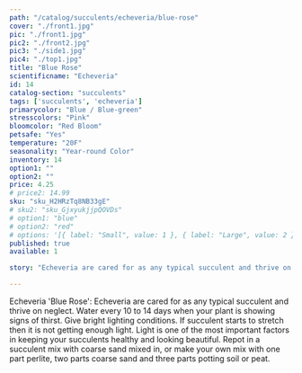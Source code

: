 ```yaml
---
path: "/catalog/succulents/echeveria/blue-rose"
cover: "./front1.jpg"
pic: "./front1.jpg"
pic2: "./front2.jpg"
pic3: "./side1.jpg"
pic4: "./top1.jpg"
title: "Blue Rose"
scientificname: "Echeveria"
id: 14 
catalog-section: "succulents"
tags: ['succulents', 'echeveria']
primarycolor: "Blue / Blue-green"
stresscolors: "Pink"
bloomcolor: "Red Bloom"
petsafe: "Yes"
temperature: "20F"
seasonality: "Year-round Color"
inventory: 14
option1: ""
option2: ""
price: 4.25
# price2: 14.99
sku: "sku_H2HRzTq8NB33gE"
# sku2: "sku_GjxyukjjpQOVDs"
# option1: "blue"
# option2: "red"
# options: '[{ label: "Small", value: 1 }, { label: "Large", value: 2 }]'
published: true
available: 1

story: "Echeveria are cared for as any typical succulent and thrive on neglect. Water every 10 to 14 days when your plant is showing signs of thirst. Give bright lighting conditions. If succulent starts to stretch then it is not getting enough light. Light is one of the most important factors in keeping your succulents healthy and looking beautiful. Repot in a succulent mix with coarse sand mixed in, or make your own mix with one part perlite, two parts coarse sand and three parts potting soil or peat."

---
```


Echeveria 'Blue Rose': Echeveria are cared for as any typical succulent and thrive on neglect. Water every 10 to 14 days when your plant is showing signs of thirst. Give bright lighting conditions. If succulent starts to stretch then it is not getting enough light. Light is one of the most important factors in keeping your succulents healthy and looking beautiful. Repot in a succulent mix with coarse sand mixed in, or make your own mix with one part perlite, two parts coarse sand and three parts potting soil or peat.